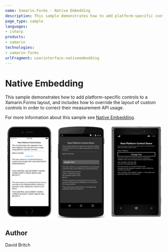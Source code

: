```yaml
---
name: Xamarin.Forms - Native Embedding
description: This sample demonstrates how to add platform-specific controls to a Xamarin.Forms layout, and includes how to override the layout of custom...
page_type: sample
languages:
- csharp
products:
- xamarin
technologies:
- xamarin-forms
urlFragment: userinterface-nativeembedding
---
```

# Native Embedding

This sample demonstrates how to add platform-specific controls to a Xamarin.Forms layout, and includes how to override the layout of custom controls in order to correct their measurement API usage.

For more information about this sample see [Native Embedding](https://developer.xamarin.com/guides/xamarin-forms/user-interface/layouts/add-platform-controls/).

![Native Embedding application screenshot](Screenshots/01All.png "Native Embedding application screenshot")

## Author

David Britch
